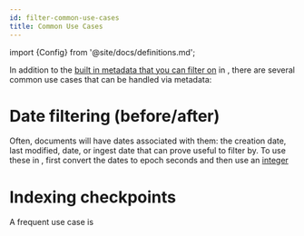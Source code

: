 ```yaml
---
id: filter-common-use-cases
title: Common Use Cases
---
```


import {Config} from '@site/docs/definitions.md';

In addition to the [built in metadata that you can filter on](/docs/learn/medata-search-filtering/ootb-metadata-filters)
in <Config v="names.product"/>, there are several common use cases that can be
handled via metadata:

# Date filtering (before/after)
Often, documents will have dates associated with them: the creation date, last
modified, date, or ingest date that can prove useful to filter by.  To use
these in <Config v="names.product"/>, first convert the dates to epoch
seconds and then use an [integer](/docs/api-reference/search-apis/sql/data-types)

# Indexing checkpoints
A frequent use case is